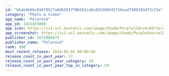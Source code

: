 ```yaml
---
id: "bbab9b66c69479517a8db5017f8b563ca8c855308435716aad7506343df3cf2e"
category: "Photo & Video"
app_name: "Polaroid"
app_id: 1421833880
app_icon: https://is1-ssl.mzstatic.com/image/thumb/Purple116/v4/83/1e/4b/831e4b9b-3781-a5d2-ff27-006488d387b4/AppIcon-0-0-1x_U007emarketing-0-5-0-0-85-220.png/1024x1024bb.png
app_screenshot: https://is1-ssl.mzstatic.com/image/thumb/PurpleSource126/v4/32/cf/10/32cf10ad-5606-1349-9f8a-e51b3f7989d5/c5996637-a508-4a8a-8b92-656550d2ef2a_Polaroid_5501_I-2_01.png/1242x2208bb.png
publisher_id: 1672986472
publisher_name: "Polaroid"
rank: 300
most_recent_release: 2024-02-01 00:00:00
release_count_in_past_year: 17
release_count_in_past_year_category: 19
release_count_in_past_year_top_in_category: 54
---
```

